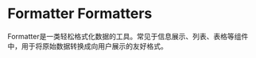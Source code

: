 # Formatter Formatters

Formatter是一类轻松格式化数据的工具。常见于信息展示、列表、表格等组件中，用于将原始数据转换成向用户展示的友好格式。

<u-h2-tabs router>
    <u-h2-tab title="通用介绍" to="/misc/Formatters/introduction"></u-h2-tab>
    <u-h2-tab title="基础Example" to="/misc/Formatters/examples"></u-h2-tab>
</u-h2-tabs>

<router-view></router-view>
